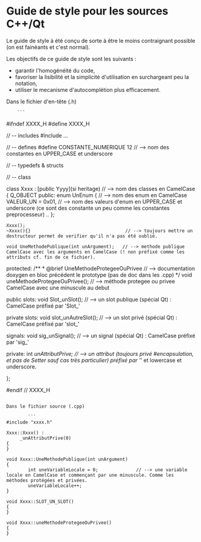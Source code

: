 # Guide de style pour les sources C++/Qt

Le guide de style à été conçu de sorte à être le moins contraignant possible (on est fainéants et c'est normal). 

Les objectifs de ce guide de style sont les suivants :
 + garantir l'homogénéité du code,
 + favoriser la lisibilité et la simplicité d'utilisation en surchargeant peu la notation,
 + utiliser le mecanisme d'autocomplétion plus efficacement.

Dans le fichier d'en-tête (.h)

        ```
#ifndef XXXX_H
#define XXXX_H

// -- includes
#include ...

// -- defines
#define CONSTANTE_NUMERIQUE 12                  // --> nom des constantes en UPPER_CASE et underscore

// -- typedefs & structs

// -- class

class Xxxx : [public Yyyy](si heritage)         // --> nom des classes en CamelCase
{
    Q_OBJECT
public:
    enum UnEnum {                               // --> nom des enum en CamelCase
        VALEUR_UN = 0x01,                       // --> nom des valeurs d'enum en UPPER_CASE et underscore (ce sont des constante un peu comme les constantes preprocesseur)
        ..
    };

    Xxxx();
    ~Xxxx(){}                                   // --> toujours mettre un destructeur permet de verifier qu'il n'a pas été oublié.

    void UneMethodePublique(int unArgument);   // --> methode publique CamelCase avec les arguments en CamelCase (! non préfixé comme les attributs cf. fin de ce fichier).

protected:
    /**
     * @brief UneMethodeProtegeeOuPrivee        // --> documentation doxygen en bloc précédent le prototype (pas de doc dans les .cpp)
     */
    void uneMethodeProtegeeOuPrivee();          // --> méthode protegee ou privee CamelCase avec une minuscule au debut                                 

public slots: 
	void Slot_unSlot();                        // --> un slot publique (spécial Qt) : CamelCase préfixé par 'Slot_'                               

private slots: 
	void slot_unAutreSlot();                        // --> un slot privé (spécial Qt) : CamelCase préfixé par 'slot_'

signals:
    void sig_unSignal();                            // --> un signal (spécial Qt) : CamelCase préfixé par 'sig_'

private:
    int _unAttributPrive;                     // --> un attribut (toujours privé #encapsulation, et pas de Setter sauf cas très particulier) préfixé par '_' et lowercase et underscore. 

};

#endif // XXXX_H
```

Dans le fichier source (.cpp)

        ```
#include "xxxx.h"

Xxxx::Xxxx() :
     _unAttributPrive(0) 
{
}

void Xxxx::UneMethodePublique(int unArgument) 
{
        int uneVariableLocale = 0;              // --> une variable locale en CamelCase et commençant par une minuscule. Comme les méthodes protégées et privées.
        uneVariableLocale++;
}

void Xxxx::SLOT_UN_SLOT()
{
}

void Xxxx::uneMethodeProtegeeOuPrivee()
{
}

```
